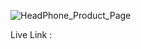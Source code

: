 
![HeadPhone_Product_Page](https://github.com/SurajRawat12345/headphone/assets/115080037/b1819bcd-d75a-42b8-995d-9216932e887a)

Live Link : 
